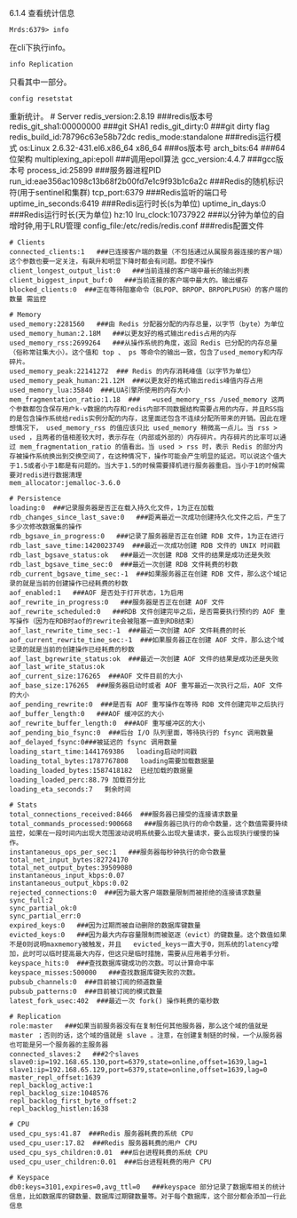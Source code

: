 6.1.4	查看统计信息

	Mrds:6379> info
在cli下执行info。
	
	info Replication

只看其中一部分。
	
	config resetstat
重新统计。
    # Server
    redis_version:2.8.19 ###redis版本号
    redis_git_sha1:00000000  ###git SHA1
    redis_git_dirty:0   ###git dirty flag
    redis_build_id:78796c63e58b72dc
    redis_mode:standalone   ###redis运行模式
    os:Linux 2.6.32-431.el6.x86_64 x86_64   ###os版本号
    arch_bits:64  ###64位架构
    multiplexing_api:epoll  ###调用epoll算法
    gcc_version:4.4.7   ###gcc版本号
    process_id:25899   ###服务器进程PID
    run_id:eae356ac1098c13b68f2b00fd7e1c9f93b1c6a2c   ###Redis的随机标识符(用于sentinel和集群)
    tcp_port:6379   ###Redis监听的端口号
    uptime_in_seconds:6419 ###Redis运行时长(s为单位)
    uptime_in_days:0  ###Redis运行时长(天为单位)
    hz:10
    lru_clock:10737922  ###以分钟为单位的自增时钟,用于LRU管理
    config_file:/etc/redis/redis.conf   ###redis配置文件
     
    # Clients
    connected_clients:1   ###已连接客户端的数量（不包括通过从属服务器连接的客户端）这个参数也要一定关注，有飙升和明显下降时都会有问题。即使不操作
    client_longest_output_list:0   ###当前连接的客户端中最长的输出列表
    client_biggest_input_buf:0   ###当前连接的客户端中最大的。输出缓存
    blocked_clients:0  ###正在等待阻塞命令（BLPOP、BRPOP、BRPOPLPUSH）的客户端的数量 需监控
     
    # Memory
    used_memory:2281560   ###由 Redis 分配器分配的内存总量，以字节（byte）为单位
    used_memory_human:2.18M   ###以更友好的格式输出redis占用的内存
    used_memory_rss:2699264   ###从操作系统的角度，返回 Redis 已分配的内存总量（俗称常驻集大小）。这个值和 top 、 ps 等命令的输出一致，包含了used_memory和内存碎片。
    used_memory_peak:22141272  ### Redis 的内存消耗峰值（以字节为单位）
    used_memory_peak_human:21.12M  ###以更友好的格式输出redis峰值内存占用
    used_memory_lua:35840  ###LUA引擎所使用的内存大小
    mem_fragmentation_ratio:1.18  ###   =used_memory_rss /used_memory 这两个参数都包含保存用户k-v数据的内存和redis内部不同数据结构需要占用的内存，并且RSS指的是包含操作系统给redis实例分配的内存，这里面还包含不连续分配所带来的开销。因此在理想情况下， used_memory_rss 的值应该只比 used_memory 稍微高一点儿。当 rss > used ，且两者的值相差较大时，表示存在（内部或外部的）内存碎片。内存碎片的比率可以通过 mem_fragmentation_ratio 的值看出。当 used > rss 时，表示 Redis 的部分内存被操作系统换出到交换空间了，在这种情况下，操作可能会产生明显的延迟。可以说这个值大于1.5或者小于1都是有问题的。当大于1.5的时候需要择机进行服务器重启。当小于1的时候需要对redis进行数据清理
    mem_allocator:jemalloc-3.6.0
    
    # Persistence
    loading:0  ###记录服务器是否正在载入持久化文件，1为正在加载
    rdb_changes_since_last_save:0   ###距离最近一次成功创建持久化文件之后，产生了多少次修改数据集的操作
    rdb_bgsave_in_progress:0   ###记录了服务器是否正在创建 RDB 文件，1为正在进行
    rdb_last_save_time:1420023749  ###最近一次成功创建 RDB 文件的 UNIX 时间戳
    rdb_last_bgsave_status:ok   ###最近一次创建 RDB 文件的结果是成功还是失败
    rdb_last_bgsave_time_sec:0  ###最近一次创建 RDB 文件耗费的秒数
    rdb_current_bgsave_time_sec:-1  ###如果服务器正在创建 RDB 文件，那么这个域记录的就是当前的创建操作已经耗费的秒数
    aof_enabled:1   ###AOF 是否处于打开状态，1为启用
    aof_rewrite_in_progress:0   ###服务器是否正在创建 AOF 文件
    aof_rewrite_scheduled:0   ###RDB 文件创建完毕之后，是否需要执行预约的 AOF 重写操作（因为在RDB时aof的rewrite会被阻塞一直到RDB结束）
    aof_last_rewrite_time_sec:-1  ###最近一次创建 AOF 文件耗费的时长
    aof_current_rewrite_time_sec:-1  ###如果服务器正在创建 AOF 文件，那么这个域记录的就是当前的创建操作已经耗费的秒数
    aof_last_bgrewrite_status:ok  ###最近一次创建 AOF 文件的结果是成功还是失败
    aof_last_write_status:ok 
    aof_current_size:176265  ###AOF 文件目前的大小
    aof_base_size:176265  ###服务器启动时或者 AOF 重写最近一次执行之后，AOF 文件的大小
    aof_pending_rewrite:0  ###是否有 AOF 重写操作在等待 RDB 文件创建完毕之后执行
    aof_buffer_length:0   ###AOF 缓冲区的大小
    aof_rewrite_buffer_length:0  ###AOF 重写缓冲区的大小
    aof_pending_bio_fsync:0  ###后台 I/O 队列里面，等待执行的 fsync 调用数量
    aof_delayed_fsync:0###被延迟的 fsync 调用数量
    loading_start_time:1441769386   loading启动时间戳
    loading_total_bytes:1787767808   loading需要加载数据量
    loading_loaded_bytes:1587418182  已经加载的数据量
    loading_loaded_perc:88.79 加载百分比
    loading_eta_seconds:7   剩余时间
    
    # Stats
    total_connections_received:8466  ###服务器已接受的连接请求数量
    total_commands_processed:900668   ###服务器已执行的命令数量，这个数值需要持续监控，如果在一段时间内出现大范围波动说明系统要么出现大量请求，要么出现执行缓慢的操作。
    instantaneous_ops_per_sec:1   ###服务器每秒钟执行的命令数量
    total_net_input_bytes:82724170
    total_net_output_bytes:39509080
    instantaneous_input_kbps:0.07
    instantaneous_output_kbps:0.02
    rejected_connections:0  ###因为最大客户端数量限制而被拒绝的连接请求数量
    sync_full:2
    sync_partial_ok:0
    sync_partial_err:0
    expired_keys:0   ###因为过期而被自动删除的数据库键数量
    evicted_keys:0   ###因为最大内存容量限制而被驱逐（evict）的键数量。这个数值如果不是0则说明maxmemory被触发，并且	evicted_keys一直大于0，则系统的latency增加，此时可以临时提高最大内存，但这只是临时措施，需要从应用着手分析。
    keyspace_hits:0  ###查找数据库键成功的次数。可以计算命中率
    keyspace_misses:500000   ###查找数据库键失败的次数。
    pubsub_channels:0  ###目前被订阅的频道数量
    pubsub_patterns:0  ###目前被订阅的模式数量
    latest_fork_usec:402  ###最近一次 fork() 操作耗费的毫秒数
     
    # Replication
    role:master   ###如果当前服务器没有在复制任何其他服务器，那么这个域的值就是 master ；否则的话，这个域的值就是 slave 。注意，在创建复制链的时候，一个从服务器也可能是另一个服务器的主服务器
    connected_slaves:2   ###2个slaves
    slave0:ip=192.168.65.130,port=6379,state=online,offset=1639,lag=1
    slave1:ip=192.168.65.129,port=6379,state=online,offset=1639,lag=0
    master_repl_offset:1639
    repl_backlog_active:1
    repl_backlog_size:1048576
    repl_backlog_first_byte_offset:2
    repl_backlog_histlen:1638
     
    # CPU
    used_cpu_sys:41.87  ###Redis 服务器耗费的系统 CPU
    used_cpu_user:17.82  ###Redis 服务器耗费的用户 CPU
    used_cpu_sys_children:0.01  ###后台进程耗费的系统 CPU
    used_cpu_user_children:0.01  ###后台进程耗费的用户 CPU
     
    # Keyspace
    db0:keys=3101,expires=0,avg_ttl=0   ###keyspace 部分记录了数据库相关的统计信息，比如数据库的键数量、数据库过期键数量等。对于每个数据库，这个部分都会添加一行此信息

